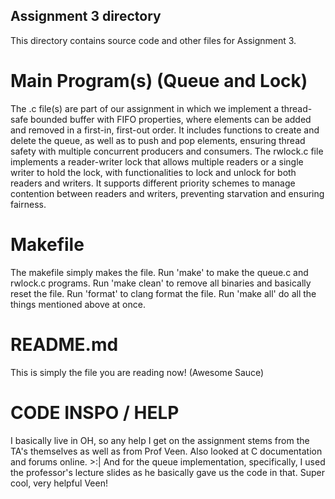 ## Assignment 3 directory
This directory contains source code and other files for Assignment 3.

# Main Program(s) (Queue and Lock)
The .c file(s) are part of our assignment in which we implement a thread-safe bounded buffer with FIFO properties, where elements can be added and removed in a first-in, first-out order. It includes functions to create and delete the queue, as well as to push and pop elements, ensuring thread safety with multiple concurrent producers and consumers. The rwlock.c file implements a reader-writer lock that allows multiple readers or a single writer to hold the lock, with functionalities to lock and unlock for both readers and writers. It supports different priority schemes to manage contention between readers and writers, preventing starvation and ensuring fairness.

# Makefile
The makefile simply makes the file. Run 'make' to make the queue.c and rwlock.c programs. Run 'make clean' to
remove all binaries and basically reset the file. Run 'format' to clang format the file. Run
'make all' do all the things mentioned above at once.

# README.md
This is simply the file you are reading now! (Awesome Sauce) 

# CODE INSPO / HELP
I basically live in OH, so any help I get on the assignment stems from the TA's
themselves as well as from Prof Veen. Also looked at C documentation and forums online. >:| And for the queue implementation, specifically, I used the professor's lecture slides as he basically gave us the code in that. Super cool, very helpful Veen!
